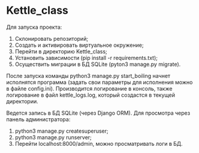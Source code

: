 # Kettle_class
Для запуска проекта:
  1. Склонировать репозиторий;
  2. Создать и активировать виртуальное окружение;
  3. Перейти в директорию Kettle_class;
  4. Установить зависимости (pip install -r requirements.txt);
  5. Осуществить миграции в БД SQLite (pyton3 manage.py migrate).
  
После запуска команды python3 manage.py start_boiling начнет исполнятся программа (задать свои параметры для исполнения можно в файле config.ini).
Производится логирование в консоль, также логирование в файл kettle_logs.log, который создастся в текущей директории.

Ведется запись в БД SQLite (через Django ORM). Для просмотра через панель администратора:
  1. python3 manage.py createsuperuser;
  2. python3 manage.py runserver;
  3. Перейти localhost:8000/admin, можно просматривать логи в БД.
